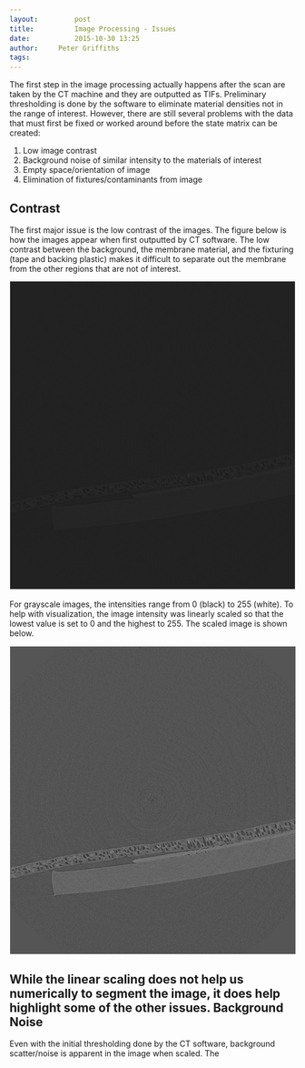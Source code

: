 ```yaml
---
layout:     	post
title:      	Image Processing - Issues
date:       	2015-10-30 13:25
author:     Peter Griffiths
tags:        
---
```


The first step in the image processing actually happens after the scan are taken by the CT  machine and they are outputted as TIFs.  Preliminary thresholding is done by the software to eliminate material densities not in the range of interest. However, there are still several problems with the data that must first be fixed or worked around before the state matrix can be created:

 1. Low image contrast
 2. Background noise of similar intensity to the materials of interest
 2. Empty space/orientation of image
 3. Elimination of fixtures/contaminants from image

Contrast
--------
The first major issue is the low contrast of the images. The figure below is how the images appear when first outputted by CT software. The low contrast between the background, the membrane material, and the fixturing (tape and backing plastic) makes it difficult to separate out the membrane from the other regions that are not of interest.

![Grayscale image](https://github.com/Materials-Informatics-Class-Fall2015/MIC-Microparticle-distribution/blob/gh-pages/img/Image%20Processing/grayscale.jpg?raw=true)

For grayscale images, the intensities range from 0 (black) to 255 (white).  To help with visualization, the image intensity was linearly scaled so that the lowest value is set to 0 and the highest to 255. The scaled image is shown below.

![Contrasted image](https://github.com/Materials-Informatics-Class-Fall2015/MIC-Microparticle-distribution/blob/gh-pages/img/Image%20Processing/contrast.jpg?raw=true)

While the linear scaling does not help us numerically to segment the image, it does help highlight some of the other issues.
Background Noise
----------------
Even with the initial thresholding done by the CT software, background scatter/noise is apparent in the image when scaled. The 